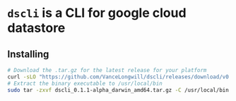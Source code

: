 # `dscli` is a CLI for google cloud datastore

## Installing

```sh
# Download the .tar.gz for the latest release for your platform
curl -sLO "https://github.com/VanceLongwill/dscli/releases/download/v0.1.1-alpha/dscli_0.1.1-alpha_darwin_amd64.tar.gz"
# Extract the binary executable to /usr/local/bin
sudo tar -zxvf dscli_0.1.1-alpha_darwin_amd64.tar.gz -C /usr/local/bin dscli
```
